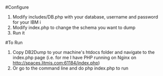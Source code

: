#Configure 
1. Modify includes/DB.php with your database, username and password for your IBM i
2. Modify index.php to change the schema you want to dump
3. Run it

#To Run 
1. Copy DB2Dump to your machine's htdocs folder and navigate to the index.php page (i.e. for me I have PHP running on Nginx on http://spaces.litmis.com:61184/index.php)
2. Or go to the command line and do php index.php to run
